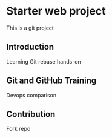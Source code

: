# Starter web project
This is a git project

## Introduction
Learning
Git rebase hands-on

## Git and GitHub Training 
Devops comparison


## Contribution
Fork repo

